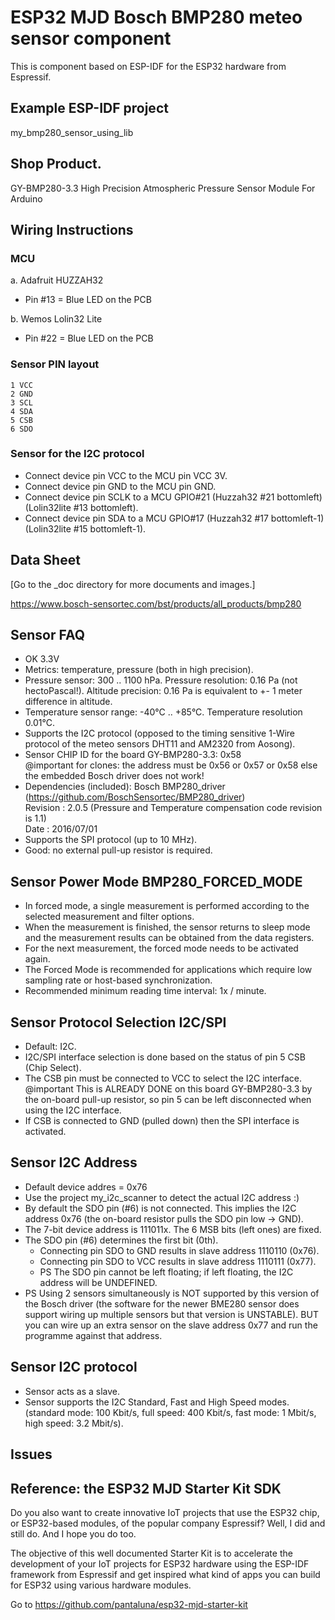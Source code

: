 # ESP32 MJD Bosch BMP280 meteo sensor component
This is component based on ESP-IDF for the ESP32 hardware from Espressif.



## Example ESP-IDF project
my_bmp280_sensor_using_lib

## Shop Product.
GY-BMP280-3.3 High Precision Atmospheric Pressure Sensor Module For Arduino



## Wiring Instructions
### MCU
a. Adafruit HUZZAH32
- Pin #13 = Blue LED on the PCB

b. Wemos Lolin32 Lite
- Pin #22 = Blue LED on the PCB

### Sensor PIN layout
```
1 VCC
2 GND
3 SCL
4 SDA
5 CSB
6 SDO
```

### Sensor for the I2C protocol
- Connect device pin VCC to the MCU pin VCC 3V.
- Connect device pin GND to the MCU pin GND.
- Connect device pin SCLK to a MCU GPIO#21 (Huzzah32 #21 bottomleft)(Lolin32lite #13 bottomleft).
- Connect device pin SDA to a MCU GPIO#17  (Huzzah32 #17 bottomleft-1)(Lolin32lite #15 bottomleft-1).



## Data Sheet
[Go to the _doc directory for more documents and images.]

https://www.bosch-sensortec.com/bst/products/all_products/bmp280



## Sensor FAQ
- OK 3.3V
- Metrics: temperature, pressure (both in high precision).
- Pressure sensor: 300 .. 1100 hPa. Pressure resolution: 0.16 Pa (not hectoPascal!). Altitude precision: 0.16 Pa is equivalent to +- 1 meter difference in altitude.
- Temperature sensor range: -40°C .. +85°C. Temperature resolution 0.01°C.
- Supports the I2C protocol (opposed to the timing sensitive 1-Wire protocol of the meteo sensors DHT11 and AM2320 from Aosong).
- Sensor CHIP ID for the board GY-BMP280-3.3: 0x58 \
  @important for clones: the address must be 0x56 or 0x57 or 0x58 else the embedded Bosch driver does not work!
- Dependencies (included): Bosch BMP280_driver (https://github.com/BoschSensortec/BMP280_driver) \
     Revision : 2.0.5 (Pressure and Temperature compensation code revision is 1.1) \
     Date : 2016/07/01
- Supports the SPI protocol (up to 10 MHz).
- Good: no external pull-up resistor is required.



## Sensor Power Mode BMP280_FORCED_MODE
- In forced mode, a single measurement is performed according to the selected measurement and filter options.
- When the measurement is finished, the sensor returns to sleep mode and the measurement results can be obtained from the data registers.
- For the next measurement, the forced mode needs to be activated again.
- The Forced Mode is recommended for applications which require low sampling rate or host-based synchronization.
- Recommended minimum reading time interval: 1x / minute.



## Sensor Protocol Selection I2C/SPI
- Default: I2C.
- I2C/SPI interface selection is done based on the status of pin 5 CSB (Chip Select).
- The CSB pin must be connected to VCC to select the I2C interface. @important This is ALREADY DONE on this board GY-BMP280-3.3 by the on-board pull-up resistor, so pin 5 can be left disconnected when using the I2C interface.
- If CSB is connected to GND (pulled down) then the SPI interface is activated.



## Sensor I2C Address
- Default device addres = 0x76
- Use the project my_i2c_scanner to detect the actual I2C address :)
- By default the SDO pin (#6) is not connected. This implies the I2C address 0x76 (the on-board resistor pulls the SDO pin low -> GND).
- The 7-bit device address is 111011x. The 6 MSB bits (left ones) are fixed.
- The SDO pin (#6) determines the first bit (0th).
    + Connecting pin SDO to GND results in slave address 1110110 (0x76).
    + Connecting pin SDO to VCC results in slave address 1110111 (0x77).
    + PS The SDO pin cannot be left floating; if left floating, the I2C address will be UNDEFINED.
- PS Using 2 sensors simultaneously is NOT supported by this version of the Bosch driver (the software for the newer BME280 sensor does support wiring up multiple sensors but that version is UNSTABLE). 
  BUT you can wire up an extra sensor on the slave address 0x77 and run the programme against that address.



## Sensor I2C protocol
- Sensor acts as a slave.
- Sensor supports the I2C Standard, Fast and High Speed modes. (standard mode: 100 Kbit/s, full speed: 400 Kbit/s, fast mode: 1 Mbit/s, high speed: 3.2 Mbit/s).



## Issues



## Reference: the ESP32 MJD Starter Kit SDK

Do you also want to create innovative IoT projects that use the ESP32 chip, or ESP32-based modules, of the popular company Espressif? Well, I did and still do. And I hope you do too.

The objective of this well documented Starter Kit is to accelerate the development of your IoT projects for ESP32 hardware using the ESP-IDF framework from Espressif and get inspired what kind of apps you can build for ESP32 using various hardware modules.

Go to https://github.com/pantaluna/esp32-mjd-starter-kit

